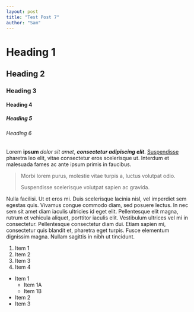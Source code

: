 ```yaml
---
layout: post
title: "Test Post 7"
author: "Sam"
---
```


# Heading 1
## Heading 2
### Heading 3
#### Heading 4
##### Heading 5
###### Heading 6

Lorem **ipsum** *dolor sit amet*, ***consectetur adipiscing elit***. [Suspendisse](# "Tooltip") pharetra leo elit, vitae consectetur eros scelerisque ut. Interdum et malesuada fames ac ante ipsum primis in faucibus.

> Morbi lorem purus, molestie vitae turpis a, luctus volutpat odio.
>
> Suspendisse scelerisque volutpat sapien ac gravida.

Nulla facilisi. Ut et eros mi. Duis scelerisque lacinia nisl, vel imperdiet sem egestas quis. Vivamus congue commodo diam, sed posuere lectus. In nec sem sit amet diam iaculis ultricies id eget elit. Pellentesque elit magna, rutrum et vehicula aliquet, porttitor iaculis elit. Vestibulum ultrices vel mi in consectetur. Pellentesque consectetur diam dui. Etiam sapien mi, consectetur quis blandit et, pharetra eget turpis. Fusce elementum dignissim magna. Nullam sagittis in nibh ut tincidunt.

1. Item 1
2. Item 2
3. Item 3
4. Item 4

- Item 1 
    - Item 1A
    - Item 1B
- Item 2
- Item 3
